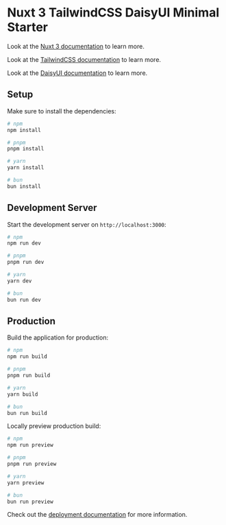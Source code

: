 # Nuxt 3 TailwindCSS DaisyUI Minimal Starter

Look at the [Nuxt 3 documentation](https://nuxt.com/docs/getting-started/introduction) to learn more.

Look at the [TailwindCSS documentation](https://tailwindcss.com/docs/installation) to learn more.

Look at the [DaisyUI documentation](https://daisyui.com/docs/install/) to learn more.

## Setup

Make sure to install the dependencies:

```bash
# npm
npm install

# pnpm
pnpm install

# yarn
yarn install

# bun
bun install
```

## Development Server

Start the development server on `http://localhost:3000`:

```bash
# npm
npm run dev

# pnpm
pnpm run dev

# yarn
yarn dev

# bun
bun run dev
```

## Production

Build the application for production:

```bash
# npm
npm run build

# pnpm
pnpm run build

# yarn
yarn build

# bun
bun run build
```

Locally preview production build:

```bash
# npm
npm run preview

# pnpm
pnpm run preview

# yarn
yarn preview

# bun
bun run preview
```

Check out the [deployment documentation](https://nuxt.com/docs/getting-started/deployment) for more information.
